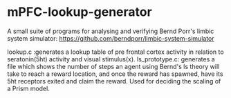 # mPFC-lookup-generator
A small suite of programs for analysing and verifying Bernd Porr's limbic system simulator: https://github.com/berndporr/limbic-system-simulator 

lookup.c :generates a lookup table of pre frontal cortex activity in relation to seratonin(5ht) activity and visual stimulus(x).
ls_prototype.c: generates a file which shows the number of steps an agent using Bernd's ls theory will take to reach a reward location, and once the reward has spawned, have its 5ht receptors exited and claim the reward. Used for deciding the scaling of a Prism model.
